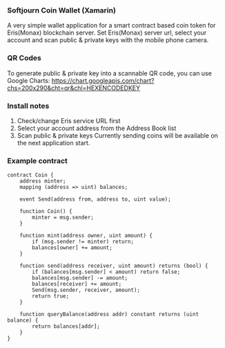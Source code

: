 ### Softjourn Coin Wallet (Xamarin)
A very simple wallet application for a smart contract based coin token for Eris(Monax) blockchain server.
Set Eris(Monax) server url, select your account and scan public & private keys with the mobile phone camera.

### QR Codes
To generate public & private key into a scannable QR code, you can use Google Charts:
https://chart.googleapis.com/chart?chs=200x290&cht=qr&chl=HEXENCODEDKEY

### Install notes
1. Check/change Eris service URL first
2. Select your account address from the Address Book list
3. Scan public & private keys
Currently sending coins will be available on the next application start.

### Example contract
```
contract Coin {
    address minter;
    mapping (address => uint) balances;

    event Send(address from, address to, uint value);

    function Coin() {
        minter = msg.sender;
    }

    function mint(address owner, uint amount) {
        if (msg.sender != minter) return;
        balances[owner] += amount;
    }

    function send(address receiver, uint amount) returns (bool) {
        if (balances[msg.sender] < amount) return false;
        balances[msg.sender] -= amount;
        balances[receiver] += amount;
        Send(msg.sender, receiver, amount);
        return true;
    }

    function queryBalance(address addr) constant returns (uint balance) {
        return balances[addr];
    }
}
```
